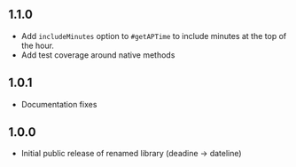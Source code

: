 1.1.0
-----
* Add `includeMinutes` option to `#getAPTime` to include minutes at the top of the hour.
* Add test coverage around native methods

1.0.1
-----
* Documentation fixes

1.0.0
-----
* Initial public release of renamed library (deadine -> dateline)
